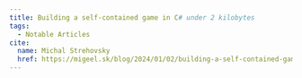```yaml
---
title: Building a self-contained game in C# under 2 kilobytes
tags:
  - Notable Articles
cite:
  name: Michal Strehovsky
  href: https://migeel.sk/blog/2024/01/02/building-a-self-contained-game-in-csharp-under-2-kilobytes/
---
```

